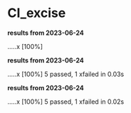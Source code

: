 # CI_excise

__results from 2023-06-24__

.....x                                                                   [100%]


__results from 2023-06-24__

.....x                                                                   [100%]
5 passed, 1 xfailed in 0.03s

__results from 2023-06-24__

.....x                                                                   [100%]
5 passed, 1 xfailed in 0.02s
